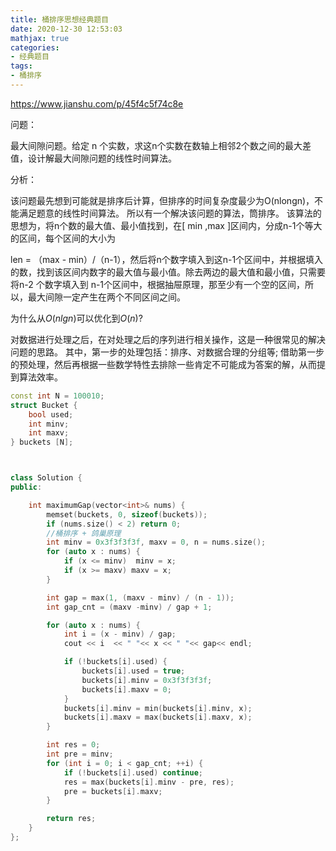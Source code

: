 ```yaml
---
title: 桶排序思想经典题目
date: 2020-12-30 12:53:03
mathjax: true
categories:
- 经典题目
tags: 
- 桶排序
---
```


https://www.jianshu.com/p/45f4c5f74c8e

问题：

最大间隙问题。给定 n 个实数，求这n个实数在数轴上相邻2个数之间的最大差值，设计解最大间隙问题的线性时间算法。

分析：

该问题最先想到可能就是排序后计算，但排序的时间复杂度最少为O(nlongn)，不能满足题意的线性时间算法。
所以有一个解决该问题的算法，筒排序。
该算法的思想为，将n个数的最大值、最小值找到，在[ min ,max ]区间内，分成n-1个等大的区间，每个区间的大小为

len = （max - min）/（n-1），然后将n个数字填入到这n-1个区间中，并根据填入的数，找到该区间内数字的最大值与最小值。除去两边的最大值和最小值，只需要将n-2 个数字填入到 n-1个区间中，根据抽屉原理，那至少有一个空的区间，所以，最大间隙一定产生在两个不同区间之间。

为什么从$O(nlgn)$可以优化到$O(n)$?

对数据进行处理之后，在对处理之后的序列进行相关操作，这是一种很常见的解决问题的思路。
其中，第一步的处理包括：排序、对数据合理的分组等; 借助第一步的预处理，然后再根据一些数学特性去排除一些肯定不可能成为答案的解，从而提到算法效率。

```cpp
const int N = 100010;
struct Bucket {
    bool used;
    int minv;
    int maxv;
} buckets [N];



class Solution {
public:

    int maximumGap(vector<int>& nums) {
        memset(buckets, 0, sizeof(buckets));
        if (nums.size() < 2) return 0;
        //桶排序 + 鸽巢原理
        int minv = 0x3f3f3f3f, maxv = 0, n = nums.size();
        for (auto x : nums) {
            if (x <= minv)  minv = x;
            if (x >= maxv) maxv = x;
        }

        int gap = max(1, (maxv - minv) / (n - 1));
        int gap_cnt = (maxv -minv) / gap + 1;

        for (auto x : nums) {
            int i = (x - minv) / gap;
            cout << i  << " "<< x << " "<< gap<< endl;

            if (!buckets[i].used) {
                buckets[i].used = true;
                buckets[i].minv = 0x3f3f3f3f;
                buckets[i].maxv = 0;
            }
            buckets[i].minv = min(buckets[i].minv, x);
            buckets[i].maxv = max(buckets[i].maxv, x);
        }  

        int res = 0;
        int pre = minv;
        for (int i = 0; i < gap_cnt; ++i) {
            if (!buckets[i].used) continue;
            res = max(buckets[i].minv - pre, res);
            pre = buckets[i].maxv;
        }

        return res;
    }
};
```